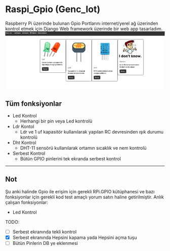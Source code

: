 # Raspi_Gpio (Genc_Iot)
Raspberry Pi üzerinde bulunan Gpio Portlarını internet/yerel ağ üzerinden kontrol etmek için Django Web framework üzerinde bir web app tasarladım.
![Anaekran](https://raw.githubusercontent.com/mgenc2077/Raspi_iot/master/anaekran.png)
## Tüm fonksiyonlar
* Led Kontrol
  * Herhangi bir pin veya Led kontrolü
* Ldr Kontol
  * Ldr ve 1 uf kapasitör kullanılarak yapılan RC devresinden ışık durumu kontrolü
* Dht Kontrol
  * DHT-11 sensörü kullanılarak ortamın sıcaklık ve nem kontrolü
* Serbest Kontrol
  * Bütün GPIO pinlerini tek ekranda serbest kontrol

---
## Not
Şu anki halinde Gpio ile erişim için gerekli RPi.GPIO kütüphanesi ve bazı fonksiyonlar için gerekli kod test amaçlı yorum satırı haline getirilmiştir.
Anlık çalışan fonksiyonlar:
* Led Kontrol

TODO:
* [ ] Serbest ekranında tekli kontrol
* [x] Serbest ekranında Hepsini kapama yada Hepsini açma tuşu
* [ ] Bütün Pinlerin DB ye eklenmesi